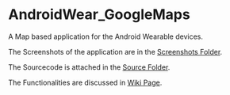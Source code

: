 # AndroidWear_GoogleMaps

A Map based application for the Android Wearable devices. 

The Screenshots of the application are in the [Screenshots Folder](https://github.com/BhavyaTeja/AndroidWear_GoogleMaps/tree/master/Documentation/Screenshots).

The Sourcecode is attached in the [Source Folder](https://github.com/BhavyaTeja/AndroidWear_GoogleMaps/tree/master/Source/android-samples-master).

The Functionalities are discussed in [Wiki Page](https://github.com/BhavyaTeja/AndroidWear_GoogleMaps/wiki/Android-Wear-Google-Maps---At-a-Glance).
